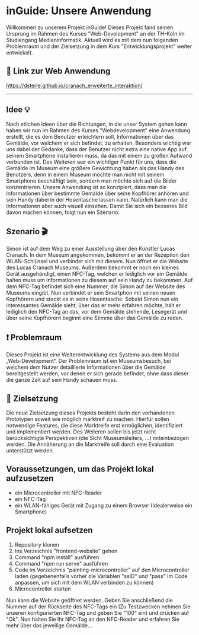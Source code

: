 # inGuide: Unsere Anwendung

Willkommen zu unserem Projekt inGuide!
Dieses Projekt fand seinen Ursprung im Rahmen des Kurses "Web-Development" an der TH-Köln im Studiengang Medieninformatik. Aktuell wird es mit dem nun folgenden Problemraum und der Zielsetzung in dem Kurs "Entwicklungsprojekt" weiter entwickelt.

## :link: Link zur Web Anwendung 

https://dsterle.github.io/cranach_erweiterte_interaktion/

---

## Idee :bulb:

Nach etlichen Ideen über die Richtungen, in die unser System gehen kann haben wir nun im Rahmen des Kurses "Webdevelopment" eine Anwendung erstellt, die es dem Benutzer erleichtern soll, Informationen über das Gemälde, vor welchem er sich befindet, zu erhalten. Besonders wichtig war uns dabei der Gedanke, dass der Benutzer nicht extra eine native App auf seinem Smartphone installieren muss, da das mit einem zu großen Aufwand verbunden ist.
Des Weiteren war ein wichtiger Punkt für uns, dass die Gemälde im Museum eine größere Gewichtung haben als das Handy des Benutzers, denn in einem Museum möchte man nicht mit seinem Smartphone beschäftigt sein, sondern man möchte sich auf die Bilder konzentrieren.
Unsere Anwendung ist so konzipiert, dass man die Informationen über bestimmte Gemälde über seine Kopfhörer anhören und sein Handy dabei in der Hosentasche lassen kann. Natürlich kann man die Informationen aber auch visuell einsehen. Damit Sie sich ein besseres Bild davon machen können, folgt nun ein Szenario:

## Szenario :clapper:

Simon ist auf dem Weg zu einer Ausstellung über den Künstler Lucas Cranach. In dem Museum angekommen, bekommt er an der Rezeption den WLAN-Schlüssel und verbindet sich mit diesem. Nun öffnet er die Website des Lucas Cranach Museums. Außerdem bekommt er noch ein kleines Gerät ausgehändigt, einen NFC-Tag, welchen er lediglich vor ein Gemälde halten muss um Informationen zu diesem auf sein Handy zu bekommen. Auf dem NFC-Tag befindet sich eine Nummer, die Simon auf der Website des Museums eingibt. Nun verbindet er sein Smartphon mit seinen neuen Kopfhörern und steckt es in seine Hosentasche. Sobald Simon nun ein interessantes Gemälde sieht, über das er mehr erfahren möchte, hält er lediglich den NFC-Tag an das, vor dem Gemälde stehende, Lesegerät und über seine Kopfhörern beginnt eine Stimme über das Gemälde zu reden.

## :exclamation: Problemraum

Dieses Projekt ist eine Weiterentwicklung des Systems aus dem Modul „Web-Development“. Der Problemraum ist ein Museumsbesuch, bei welchem dem Nutzer detaillierte Informationen über die Gemälde bereitgestellt werden, vor denen er sich gerade befindet, ohne dass dieser die ganze Zeit auf sein Handy schauen muss.

## :checkered_flag: Zielsetzung

Die neue Zielsetzung dieses Projekts besteht darin den vorhandenen Prototypen soweit wie möglich marktreif zu machen. Hierfür sollen notwendige Features, die diese Marktreife erst ermöglichen, identifiziert und implementiert werden. Des Weiteren sollen bis jetzt nicht berücksichtigte Perspektiven (die Sicht Museumsleiters, ...) miteinbezogen werden. Die Annäherung an die Marktreife soll durch eine Evaluation unterstützt werden.

## Voraussetzungen, um das Projekt lokal aufzusetzen

* ein Microcontroller mit NFC-Reader
* ein NFC-Tag
* ein WLAN-fähiges Gerät mit Zugang zu einem Browser (Idealerweise ein Smartphone)

## Projekt lokal aufsetzen

1. Repository klonen
2. Ins Verzeichnis "frontend-website" gehen
3. Command "npm install" ausführen
4. Command "npm run serve" ausführen
5. Code im Verzeichnis "painting-microcontroller" auf den Microcontroller laden (gegebenenfalls vorher die Variablen "ssID" und "pass" im Code anpassen, um sich mit dem WLAN verbinden zu können)
6. Microcontroller starten

Nun kann die Website geöffnet werden. Geben Sie anschließend die Nummer auf der Rückseite des NFC-Tags ein (Zu Testzwecken nehmen Sie unseren konfigurierten NFC-Tag und geben Sie "100" ein) und drücken auf "Ok". Nun halten Sie Ihr NFC-Tag an den NFC-Reader und erfahren Sie mehr über das jeweilige Gemälde... 

